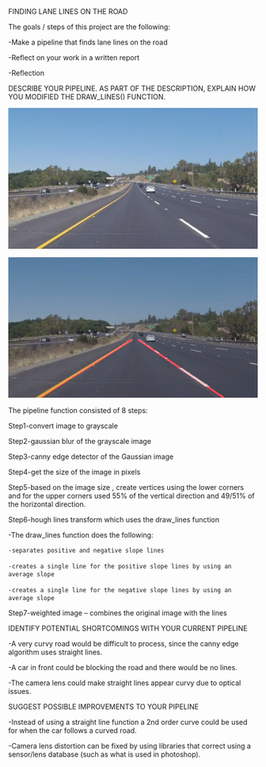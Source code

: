FINDING LANE LINES ON THE ROAD

The goals / steps of this project are the following:

-Make a pipeline that finds lane lines on the road

-Reflect on your work in a written report

-Reflection


DESCRIBE YOUR PIPELINE. AS PART OF THE DESCRIPTION, EXPLAIN HOW YOU MODIFIED THE DRAW_LINES() FUNCTION.


![Alt text](solidYellowLeft_INPUTVIDEO.jpg?raw=true "Input Video")


![Alt text](solidYellowLeft_OUTPUTVIDEO.jpg?raw=true "Output Video - With Lines Added Using Pipeline")

The pipeline function consisted of 8 steps:

Step1-convert image to grayscale

Step2-gaussian blur of the grayscale image

Step3-canny edge detector of the Gaussian image

Step4-get the size of the image in pixels

Step5-based on the image size , create vertices using the lower corners and for the upper corners used 55% of the vertical direction and 49/51% of the horizontal direction.

Step6-hough lines transform which uses the draw_lines function

-The draw_lines function does the following:

	-separates positive and negative slope lines
  
	-creates a single line for the positive slope lines by using an average slope
  
	-creates a single line for the negative slope lines by using an average slope
  
Step7-weighted image – combines the original image with the lines


IDENTIFY POTENTIAL SHORTCOMINGS WITH YOUR CURRENT PIPELINE


-A very curvy road would be difficult to process, since the canny edge algorithm uses straight lines.

-A car in front could be blocking the road and there would be no lines.

-The camera lens could make straight lines appear curvy due to optical issues.



SUGGEST POSSIBLE IMPROVEMENTS TO YOUR PIPELINE


-Instead of using a straight line function a 2nd order curve could be used for when the car follows a curved road.

-Camera lens distortion can be fixed by using libraries that correct using a sensor/lens database (such as what is used in photoshop).

